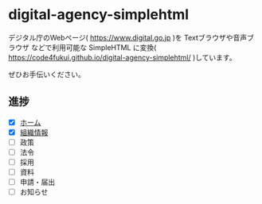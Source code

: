 # digital-agency-simplehtml

デジタル庁のWebページ( https://www.digital.go.jp )を Textブラウザや音声ブラウザ などで利用可能な SimpleHTML に変換( https://code4fukui.github.io/digital-agency-simplehtml/ )しています。

ぜひお手伝いください。

## 進捗

- [x] [ホーム](https://code4fukui.github.io/digital-agency-simplehtml/)
- [x] [組織情報](https://code4fukui.github.io/digital-agency-simplehtml/about.html)
- [ ] 政策
- [ ] 法令
- [ ] 採用
- [ ] 資料
- [ ] 申請・届出
- [ ] お知らせ

